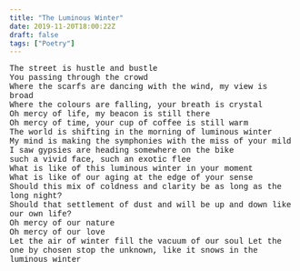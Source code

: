 ```yaml
---
title: "The Luminous Winter"
date: 2019-11-20T18:00:22Z
draft: false
tags: ["Poetry"]
---
```



<p style="text-align:left; font-family:Courier New">
The street is hustle and bustle<br>
You passing through the crowd<br>
Where the scarfs are dancing with the wind, my view is broad<br>
Where the colours are falling, your breath is crystal<br>
Oh mercy of life, my beacon is still there<br>
Oh mercy of time, your cup of coffee is still warm<br>
The world is shifting in the morning of luminous winter <br>
My mind is making the symphonies with the miss of your mild<br>
I saw gypsies are heading somewhere on the bike<br>
such a vivid face, such an exotic flee<br>
What is like of this luminous winter in your moment<br>
What is like of our aging at the edge of your sense<br>
Should this mix of coldness and clarity be as long as the long night?<br>
Should that settlement of dust and will be up and down like our own life?<br>
Oh mercy of our nature<br>
Oh mercy of our love<br>
Let the air of winter fill the vacuum of our soul
Let the one by chosen stop the unknown, like it snows in the luminous winter
 </p>
